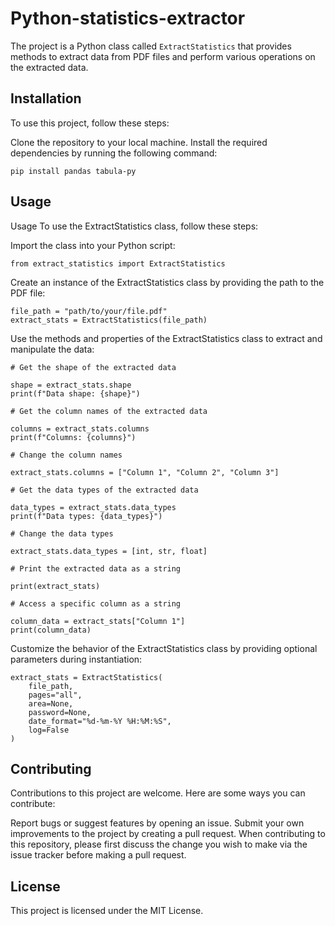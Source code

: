 # Python-statistics-extractor

The project is a Python class called `ExtractStatistics` that provides methods to extract data from PDF files and perform various operations on the extracted data.

## Installation

To use this project, follow these steps:

Clone the repository to your local machine.
Install the required dependencies by running the following command:

    pip install pandas tabula-py

## Usage

Usage
To use the ExtractStatistics class, follow these steps:

Import the class into your Python script:

    from extract_statistics import ExtractStatistics

Create an instance of the ExtractStatistics class by providing the path to the PDF file:

    file_path = "path/to/your/file.pdf"
    extract_stats = ExtractStatistics(file_path)

Use the methods and properties of the ExtractStatistics class to extract and manipulate the data:

    # Get the shape of the extracted data

    shape = extract_stats.shape
    print(f"Data shape: {shape}")

    # Get the column names of the extracted data

    columns = extract_stats.columns
    print(f"Columns: {columns}")

    # Change the column names

    extract_stats.columns = ["Column 1", "Column 2", "Column 3"]

    # Get the data types of the extracted data

    data_types = extract_stats.data_types
    print(f"Data types: {data_types}")

    # Change the data types

    extract_stats.data_types = [int, str, float]

    # Print the extracted data as a string

    print(extract_stats)

    # Access a specific column as a string

    column_data = extract_stats["Column 1"]
    print(column_data)

Customize the behavior of the ExtractStatistics class by providing optional parameters during instantiation:

    extract_stats = ExtractStatistics(
        file_path,
        pages="all",
        area=None,
        password=None,
        date_format="%d-%m-%Y %H:%M:%S",
        log=False
    )

## Contributing

Contributions to this project are welcome. Here are some ways you can contribute:

Report bugs or suggest features by opening an issue.
Submit your own improvements to the project by creating a pull request.
When contributing to this repository, please first discuss the change you wish to make via the issue tracker before making a pull request.

## License

This project is licensed under the MIT License.
